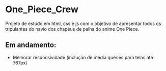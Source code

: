 # One_Piece_Crew
Projeto de estudo em html, css e js com o objetivo de apresentar todos os tripulantes do navio dos chapéus de palha do anime One Piece.

## Em andamento:
- Melhorar responsividade (inclução de media queries para telas até 767px)
